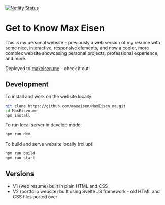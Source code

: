 [![Netlify Status](https://api.netlify.com/api/v1/badges/29ebb303-9e97-44b6-82da-f68a0dee3963/deploy-status)](https://app.netlify.com/sites/maxeisen/deploys)

# Get to Know Max Eisen
This is my personal website - previously a web version of my resume with some nice, interactive, responsive elements, and now a cooler, more complex website showcasing personal projects, professional experience, and more.

Deployed to [maxeisen.me](https://maxeisen.me) - check it out!

## Development
To install and work on the website locally:

```bash
git clone https://github.com/maxeisen/MaxEisen.me.git
cd MaxEisen.me
npm install
```

To run local server in develop mode:

```bash
npm run dev
```

To build and serve website locally (rollup):

```bash
npm run build
npm run start
```

## Versions
<ul>
  <li>V1 (web resume) built in plain HTML and CSS</li>
  <li>V2 (portfolio website) built using Svelte JS framework - old HTML and CSS files ported over</li>
</ul>
